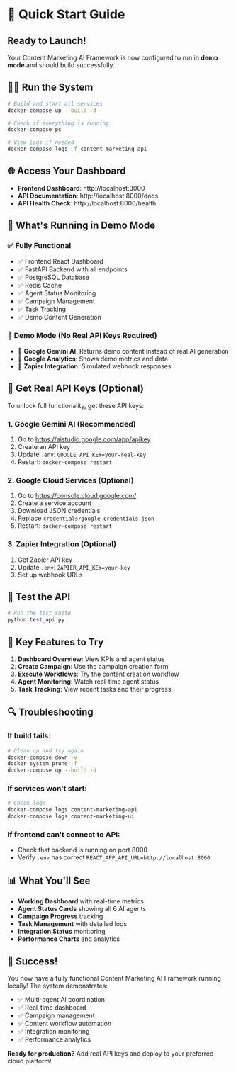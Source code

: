 # 🚀 Quick Start Guide

## Ready to Launch! 

Your Content Marketing AI Framework is now configured to run in **demo mode** and should build successfully.

## 🏃‍♂️ **Run the System**

```bash
# Build and start all services
docker-compose up --build -d

# Check if everything is running
docker-compose ps

# View logs if needed
docker-compose logs -f content-marketing-api
```

## 🌐 **Access Your Dashboard**

- **Frontend Dashboard**: http://localhost:3000
- **API Documentation**: http://localhost:8000/docs  
- **API Health Check**: http://localhost:8000/health

## 🔧 **What's Running in Demo Mode**

### ✅ **Fully Functional**
- ✅ Frontend React Dashboard
- ✅ FastAPI Backend with all endpoints
- ✅ PostgreSQL Database
- ✅ Redis Cache
- ✅ Agent Status Monitoring
- ✅ Campaign Management
- ✅ Task Tracking
- ✅ Demo Content Generation

### 🔶 **Demo Mode (No Real API Keys Required)**
- 🔶 **Google Gemini AI**: Returns demo content instead of real AI generation
- 🔶 **Google Analytics**: Shows demo metrics and data
- 🔶 **Zapier Integration**: Simulated webhook responses

## 🔑 **Get Real API Keys (Optional)**

To unlock full functionality, get these API keys:

### 1. **Google Gemini AI** (Recommended)
1. Go to https://aistudio.google.com/app/apikey
2. Create an API key
3. Update `.env`: `GOOGLE_API_KEY=your-real-key`
4. Restart: `docker-compose restart`

### 2. **Google Cloud Services** (Optional)
1. Go to https://console.cloud.google.com/
2. Create a service account
3. Download JSON credentials
4. Replace `credentials/google-credentials.json`
5. Restart: `docker-compose restart`

### 3. **Zapier Integration** (Optional)
1. Get Zapier API key
2. Update `.env`: `ZAPIER_API_KEY=your-key`
3. Set up webhook URLs

## 🧪 **Test the API**

```bash
# Run the test suite
python test_api.py
```

## 🎯 **Key Features to Try**

1. **Dashboard Overview**: View KPIs and agent status
2. **Create Campaign**: Use the campaign creation form
3. **Execute Workflows**: Try the content creation workflow
4. **Agent Monitoring**: Watch real-time agent status
5. **Task Tracking**: View recent tasks and their progress

## 🔍 **Troubleshooting**

### If build fails:
```bash
# Clean up and try again
docker-compose down -v
docker system prune -f
docker-compose up --build -d
```

### If services won't start:
```bash
# Check logs
docker-compose logs content-marketing-api
docker-compose logs content-marketing-ui
```

### If frontend can't connect to API:
- Check that backend is running on port 8000
- Verify `.env` has correct `REACT_APP_API_URL=http://localhost:8000`

## 📊 **What You'll See**

- **Working Dashboard** with real-time metrics
- **Agent Status Cards** showing all 6 AI agents
- **Campaign Progress** tracking
- **Task Management** with detailed logs
- **Integration Status** monitoring
- **Performance Charts** and analytics

## 🎉 **Success!**

You now have a fully functional Content Marketing AI Framework running locally! The system demonstrates:

- ✅ Multi-agent AI coordination
- ✅ Real-time dashboard
- ✅ Campaign management
- ✅ Content workflow automation
- ✅ Integration monitoring
- ✅ Performance analytics

**Ready for production?** Add real API keys and deploy to your preferred cloud platform! 